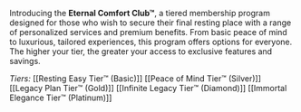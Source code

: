 Introducing the **Eternal Comfort Club™**, a tiered membership program designed for those who wish to secure their final resting place with a range of personalized services and premium benefits. From basic peace of mind to luxurious, tailored experiences, this program offers options for everyone. The higher your tier, the greater your access to exclusive features and savings.

*Tiers:*
[[Resting Easy Tier™ (Basic)]]
[[Peace of Mind Tier™ (Silver)]]
[[Legacy Plan Tier™ (Gold)]]
[[Infinite Legacy Tier™ (Diamond)]]
[[Immortal Elegance Tier™ (Platinum)]]